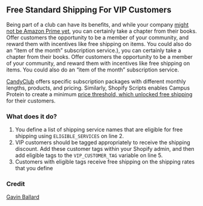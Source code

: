 ## Free Standard Shipping For VIP Customers

Being part of a club can have its benefits, and while your company [might not be Amazon Prime yet](https://www.shopify.com/enterprise/why-you-need-to-overhaul-your-retention-program-and-how), you can certainly take a chapter from their books. Offer customers the opportunity to be a member of your community, and reward them with incentives like free shipping on items. You could also do an “item of the month” subscription service.), you can certainly take a chapter from their books. Offer customers the opportunity to be a member of your community, and reward them with incentives like free shipping on items. You could also do an “item of the month” subscription service.

[CandyClub](https://www.shopify.com/enterprise/108418950-decoy-pricing-the-strategies-your-competitors-use-to-get-customers-to-buy-more) offers specific subscription packages with different monthly lengths, products, and pricing. Similarly, Shopify Scripts enables Campus Protein to create a minimum [price threshold, which unlocked free shipping](https://www.shopify.com/enterprise/add-muscle-to-your-hustle-how-to-increase-conversions-with-customizable-discounts-using-shopify-scripts) for their customers.

### What does it do?

1. You define a list of shipping service names that are eligible for free shipping using `ELIGIBLE_SERVICES` on line 2.
2. VIP customers should be tagged appropriately to receive the shipping discount. Add these customer tags within your Shopify admin, and then add eligible tags to the `VIP_CUSTOMER_TAG` variable on line 5.
3. Customers with eligible tags receive free shipping on the shipping rates that you define

### Credit

[Gavin Ballard](https://gist.github.com/gavinballard/2678fb94a7f41b16d75cae711bcbff27)
